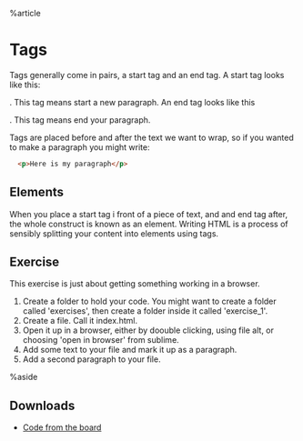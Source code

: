 %article



# Tags

Tags generally come in pairs, a start tag and an end tag. A start tag looks like this: <p>. This tag means start a new paragraph. An end tag looks like this </p>. This tag means end your paragraph.

Tags are placed before and after the text we want to wrap, so if you wanted to make a paragraph you might write:

```html
  <p>Here is my paragraph</p>
```





## Elements

When you place a start tag i front of a piece of text, and and end tag after, the whole construct is known as an element. Writing HTML is a process of sensibly splitting your content into elements using tags.

## Exercise

This exercise is just about getting something working in a browser.

1. Create a folder to hold your code. You might want to create a folder called 'exercises', then create a folder inside it called 'exercise_1'.
2. Create a file. Call it index.html.
3. Open it up in a browser, either by doouble clicking, using file alt, or choosing 'open in browser' from sublime.
4. Add some text to your file and mark it up as a paragraph.
5. Add a second paragraph to your file.

%aside

## Downloads

* [Code from the board](https://www.dropbox.com/sh/wrd76c9lep8ec47/AADH3HcX6YbLTTr_A6fBx-I2a?dl=1)
